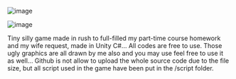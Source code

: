 ![image](https://user-images.githubusercontent.com/20796385/204231363-087cd080-8c66-44f0-8c49-e7a7011b3736.png)

![image](https://user-images.githubusercontent.com/20796385/204231605-d282d21b-cd1e-42fe-9904-fc4a3d90fd27.png)


Tiny silly game made in rush to full-filled my part-time course homework and my wife request, made in Unity C#...
All codes are free to use.
Those ugly graphics are all drawn by me also and you may use feel free to use it as well...
Github is not allow to upload the whole source code due to the file size, but all script used in the game have been put in the /script folder.
